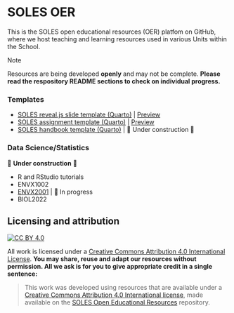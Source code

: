 # SOLES OER
This is the SOLES open educational resources (OER) platfom on GitHub, where we host teaching and learning resources used in various Units within the School.

> [!Note]
> Resources are being developed **openly** and may not be complete. **Please read the respository README sections to check on individual progress.**

### Templates

- [SOLES reveal.js slide template (Quarto)](https://github.com/usyd-soles-edu/soles-revealjs) | [Preview](https://usyd-soles-edu.github.io/soles-revealjs/#/title-slide)
- [SOLES assignment template (Quarto)](https://github.com/usyd-soles-edu/soles-assignment-quarto) | [Preview](https://usyd-soles-edu.github.io/soles-assignment/)
- [SOLES handbook template (Quarto)](https://github.com/usyd-soles-edu/soles-handbook-quarto) | 🚧 Under construction 🚧

### Data Science/Statistics
🚧 **Under construction** 🚧

- R and RStudio tutorials
- ENVX1002
- [ENVX2001](https://github.com/ENVX-resources) | 🚧 In progress
- BIOL2022


## Licensing and attribution

[![CC BY 4.0][cc-by-image]][cc-by]

All work is licensed under a [Creative Commons Attribution 4.0 International License][cc-by]. **You may share, reuse and adapt our resources without permission. All we ask is for you to give appropriate credit in a single sentence:**

> This work was developed using resources that are available under a [Creative Commons Attribution 4.0 International license](cc-by), made available on the [SOLES Open Educational Resources](https://github.com/usyd-soles-edu) repository.

[cc-by]: http://creativecommons.org/licenses/by/4.0/
[cc-by-image]: https://i.creativecommons.org/l/by/4.0/88x31.png
